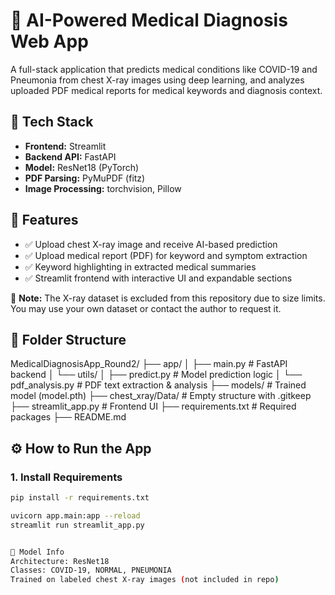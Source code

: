 # 🩻 AI-Powered Medical Diagnosis Web App

A full-stack application that predicts medical conditions like COVID-19 and Pneumonia from chest X-ray images using deep learning, and analyzes uploaded PDF medical reports for medical keywords and diagnosis context.

## 🔧 Tech Stack
- **Frontend:** Streamlit
- **Backend API:** FastAPI
- **Model:** ResNet18 (PyTorch)
- **PDF Parsing:** PyMuPDF (fitz)
- **Image Processing:** torchvision, Pillow

## 🚀 Features
- ✅ Upload chest X-ray image and receive AI-based prediction
- ✅ Upload medical report (PDF) for keyword and symptom extraction
- ✅ Keyword highlighting in extracted medical summaries
- ✅ Streamlit frontend with interactive UI and expandable sections

📁 **Note:** The X-ray dataset is excluded from this repository due to size limits. You may use your own dataset or contact the author to request it.

## 📂 Folder Structure
MedicalDiagnosisApp_Round2/
├── app/
│ ├── main.py # FastAPI backend
│ └── utils/
│ ├── predict.py # Model prediction logic
│ └── pdf_analysis.py # PDF text extraction & analysis
├── models/ # Trained model (model.pth)
├── chest_xray/Data/ # Empty structure with .gitkeep
├── streamlit_app.py # Frontend UI
├── requirements.txt # Required packages
├── README.md



## ⚙️ How to Run the App

### 1. Install Requirements
```bash
pip install -r requirements.txt

uvicorn app.main:app --reload
streamlit run streamlit_app.py


🧠 Model Info
Architecture: ResNet18
Classes: COVID-19, NORMAL, PNEUMONIA
Trained on labeled chest X-ray images (not included in repo)
